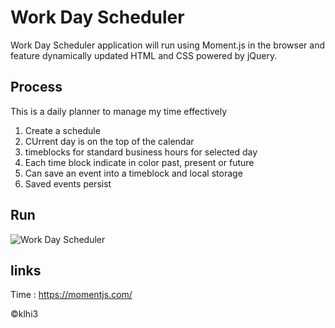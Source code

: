 # Work Day Scheduler
   
  Work Day Scheduler application will run using Moment.js in the browser and feature dynamically updated HTML and CSS powered by jQuery.
  

## Process

This is a daily planner to manage my time effectively

1. Create a schedule
2. CUrrent day is on the top of the calendar
3. timeblocks for standard business hours for selected day
4. Each time block indicate in color past, present or future
5. Can save an event into a timeblock and local storage
6. Saved events persist
  

 ## Run
![Work Day Scheduler](./Assets/page.gif)


## links
Time : https://momentjs.com/

 

:copyright:klhi3
